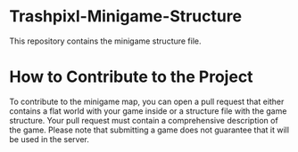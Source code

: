 # Trashpixl-Minigame-Structure

This repository contains the minigame structure file.

# How to Contribute to the Project

To contribute to the minigame map, you can open a pull request that either contains a flat world with your game inside or a structure file with the game structure. Your pull request must contain a comprehensive description of the game. Please note that submitting a game does not guarantee that it will be used in the server.
